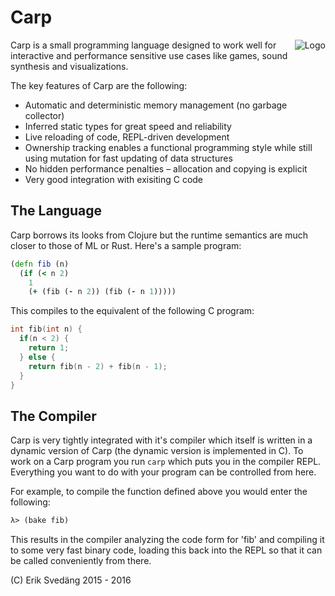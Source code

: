 # Carp

<img src="https://github.com/eriksvedang/Carp/blob/master/img/temp_logo2.jpg" alt="Logo" align="right" />

Carp is a small programming language designed to work well for interactive and performance sensitive use cases like games, sound synthesis and visualizations.

The key features of Carp are the following:
* Automatic and deterministic memory management (no garbage collector)
* Inferred static types for great speed and reliability
* Live reloading of code, REPL-driven development
* Ownership tracking enables a functional programming style while still using mutation for fast updating of data structures
* No hidden performance penalties – allocation and copying is explicit
* Very good integration with exisiting C code

## The Language
Carp borrows its looks from Clojure but the runtime semantics are much closer to those of ML or Rust. Here's a sample program:

```clojure
(defn fib (n)
  (if (< n 2)
    1
    (+ (fib (- n 2)) (fib (- n 1)))))
```

This compiles to the equivalent of the following C program:
```C
int fib(int n) {
  if(n < 2) {
    return 1;
  } else {
    return fib(n - 2) + fib(n - 1);
  }
}
```

## The Compiler
Carp is very tightly integrated with it's compiler which itself is written in a dynamic version of Carp (the dynamic version is implemented in C). To work on a Carp program you run ```carp``` which puts you in the compiler REPL. Everything you want to do with your program can be controlled from here.

For example, to compile the function defined above you would enter the following:
```clojure
λ> (bake fib)
```

This results in the compiler analyzing the code form for 'fib' and compiling it to some very fast binary code, loading this back into the REPL so that it can be called conveniently from there.

(C) Erik Svedäng 2015 - 2016
